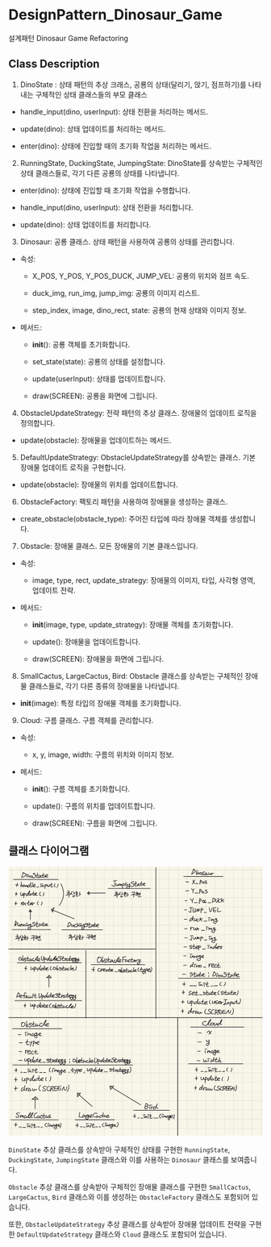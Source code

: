 # DesignPattern_Dinosaur_Game
설계패턴 Dinosaur Game Refactoring

## Class Description
1. DinoState : 상태 패턴의 추상 크래스, 공룡의 상태(달리기, 앉기, 점프하기)를 나타내는 구체적인 상태 클래스들의 부모 클래스
- handle_input(dino, userInput): 상태 전환을 처리하는 메서드.

- update(dino): 상태 업데이트를 처리하는 메서드.

- enter(dino): 상태에 진입할 때의 초기화 작업을 처리하는 메서드.

2. RunningState, DuckingState, JumpingState: DinoState를 상속받는 구체적인 상태 클래스들로, 각기 다른 공룡의 상태를 나타냅니다.

- enter(dino): 상태에 진입할 때 초기화 작업을 수행합니다.

- handle_input(dino, userInput): 상태 전환을 처리합니다.

- update(dino): 상태 업데이트를 처리합니다.

3. Dinosaur: 공룡 클래스. 상태 패턴을 사용하여 공룡의 상태를 관리합니다.

- 속성:

  - X_POS, Y_POS, Y_POS_DUCK, JUMP_VEL: 공룡의 위치와 점프 속도.
  
  - duck_img, run_img, jump_img: 공룡의 이미지 리스트.

  - step_index, image, dino_rect, state: 공룡의 현재 상태와 이미지 정보.

- 메서드:

  - __init__(): 공룡 객체를 초기화합니다.

  - set_state(state): 공룡의 상태를 설정합니다.

  - update(userInput): 상태를 업데이트합니다.

  - draw(SCREEN): 공룡을 화면에 그립니다.

4. ObstacleUpdateStrategy: 전략 패턴의 추상 클래스. 장애물의 업데이트 로직을 정의합니다.

- update(obstacle): 장애물을 업데이트하는 메서드.

5. DefaultUpdateStrategy: ObstacleUpdateStrategy를 상속받는 클래스. 기본 장애물 업데이트 로직을 구현합니다.

- update(obstacle): 장애물의 위치를 업데이트합니다.

6. ObstacleFactory: 팩토리 패턴을 사용하여 장애물을 생성하는 클래스.

- create_obstacle(obstacle_type): 주어진 타입에 따라 장애물 객체를 생성합니다.

7. Obstacle: 장애물 클래스. 모든 장애물의 기본 클래스입니다.

- 속성:
  - image, type, rect, update_strategy: 장애물의 이미지, 타입, 사각형 영역, 업데이트 전략.

- 메서드:
  
  - __init__(image, type, update_strategy): 장애물 객체를 초기화합니다.

  - update(): 장애물을 업데이트합니다.

  - draw(SCREEN): 장애물을 화면에 그립니다.

8. SmallCactus, LargeCactus, Bird: Obstacle 클래스를 상속받는 구체적인 장애물 클래스들로, 각기 다른 종류의 장애물을 나타냅니다.

- __init__(image): 특정 타입의 장애물 객체를 초기화합니다.

9. Cloud: 구름 클래스. 구름 객체를 관리합니다.

- 속성:

  - x, y, image, width: 구름의 위치와 이미지 정보.

- 메서드:

  - __init__(): 구름 객체를 초기화합니다.

  - update(): 구름의 위치를 업데이트합니다.

  - draw(SCREEN): 구름을 화면에 그립니다.

## 클래스 다이어그램

![alt text](image.png)

`DinoState` 추상 클래스를 상속받아 구체적인 상태를 구현한 `RunningState`, `DuckingState`, `JumpingState` 클래스와 이를 사용하는 `Dinosaur` 클래스를 보여줍니다.

`Obstacle` 추상 클래스를 상속받아 구체적인 장애물 클래스를 구현한 `SmallCactus`, `LargeCactus`, `Bird` 클래스와 이를 생성하는 `ObstacleFactory` 클래스도 포함되어 있습니다.

또한, `ObstacleUpdateStrategy` 추상 클래스를 상속받아 장애물 업데이트 전략을 구현한 `DefaultUpdateStrategy` 클래스와 `Cloud` 클래스도 포함되어 있습니다.